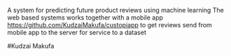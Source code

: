 A system for predicting future product reviews using machine learning
The web based systems works together with a mobile app https://github.com/KudzaiMakufa/custopiapp
to get reviews send from mobile app to the server for service to a dataset 


#Kudzai Makufa
